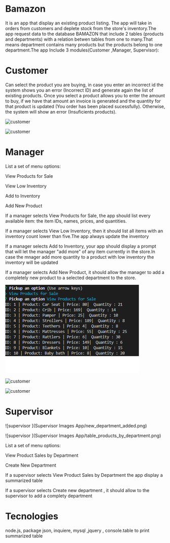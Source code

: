 # Bamazon
It is an app that display an existing product listing. The app will take in orders from customers and deplete stock from the store's inventory.The app request data to the database BAMAZON that include 2 tables (products and departments) with a relation betwen tables from one to many.That means department contains many products but the products belong to one department.The app Include 3 modules(Customer ,Manager, Supervisor):

# Customer
Can select the product you are buying, in case you enter an incorrect id the system shows you an error (Incorrect ID) and generate again the list of existing products. Once you select a product allows you to enter the amount to buy, if we have that amount an invoice is generated and the quantity for that product is updated (You order has been placed sucessfully). Otherwise, the system will show an error (Insuficients products).

![customer ](incorrect_Id.png)


![customer ](order_placed.png)

# Manager
List a set of menu options:

View Products for Sale

View Low Inventory

Add to Inventory

Add New Product

If a manager selects View Products for Sale, the app should list every available item: the item IDs, names, prices, and quantities.

If a manager selects View Low Inventory, then it should list all items with an inventory count lower than five.The app always update the inventory

If a manager selects Add to Inventory, your app should display a prompt that will let the manager "add more" of any item currently in the store.In case the mnager add more quantity to a product with low inventory the inventory will be updated

If a manager selects Add New Product, it should allow the manager to add a completely new product to a selected department to the store.

![customer ](view_products.png)


![customer ](new_product_low_inventory.png)


![customer ](add_inventory_method_updated.png)

# Supervisor

![supervisor ](Supervisor Images App/new_department_added.png)



![supervisor ](Supervisor Images App/table_products_by_department.png)



List a set of menu options:

View Product Sales by Department

Create New Department

If a supervisor selects View Product Sales by Department the app display a summarized table


If a  supervisor selects Create new department , it should allow to the supervisor to add a complety department


# Tecnologies
node.js, package json, inquiere, mysql ,jquery ,  console.table to print summarized table
